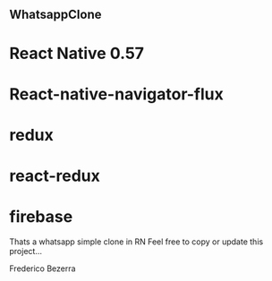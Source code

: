 ## WhatsappClone
# React Native 0.57
# React-native-navigator-flux
# redux
# react-redux
# firebase

Thats a whatsapp simple clone in RN
Feel free to copy or update this project...

Frederico Bezerra